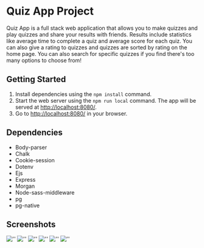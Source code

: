 # Quiz App Project

Quiz App is a full stack web application that allows you to make quizzes and play quizzes and share your results with friends. Results include statistics like average time to complete a quiz and average score for each quiz. You can also give a rating to quizzes and quizzes are sorted by rating on the home page. You can also search for specific quizzes if you find there's too many options to choose from!

## Getting Started

1. Install dependencies using the `npm install` command.
2. Start the web server using the `npm run local` command. The app will be served at <http://localhost:8080/>.
3. Go to <http://localhost:8080/> in your browser.

## Dependencies

- Body-parser
- Chalk
- Cookie-session
- Dotenv
- Ejs
- Express
- Morgan
- Node-sass-middleware
- pg
- pg-native

## Screenshots

!['']()
!['']()
!['']()
!['']()
!['']()
!['']()
